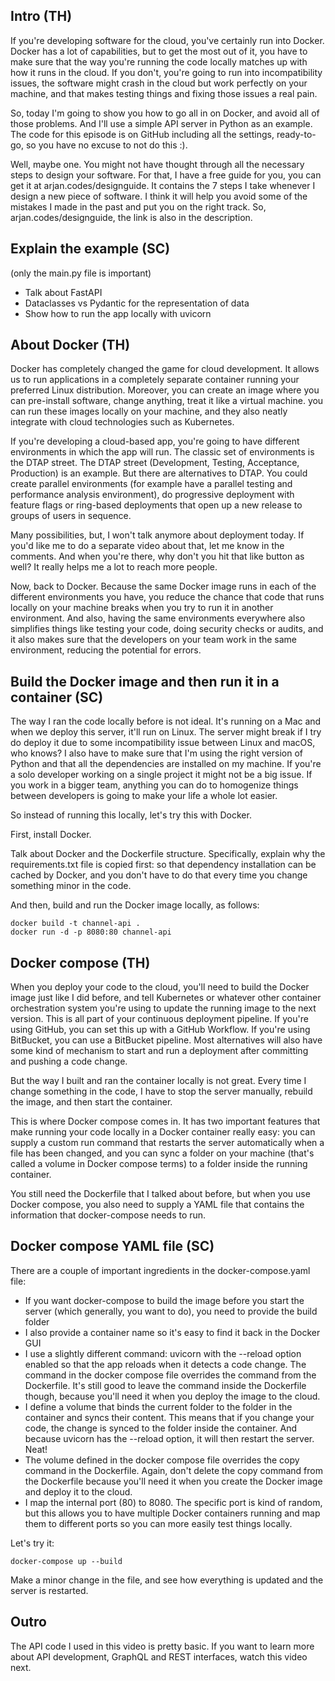 ## Intro (TH)

If you're developing software for the cloud, you've certainly run into Docker. Docker has a lot of capabilities, but to get the most out of it, you have to make sure that the way you're running the code locally matches up with how it runs in the cloud. If you don't, you're going to run into incompatibility issues, the software might crash in the cloud but work perfectly on your machine, and that makes testing things and fixing those issues a real pain.

So, today I'm going to show you how to go all in on Docker, and avoid all of those problems. And I'll use a simple API server in Python as an example. The code for this episode is on GitHub including all the settings, ready-to-go, so you have no excuse to not do this :).

Well, maybe one. You might not have thought through all the necessary steps to design your software. For that, I have a free guide for you, you can get it at arjan.codes/designguide. It contains the 7 steps I take whenever I design a new piece of software. I think it will help you avoid some of the mistakes I made in the past and put you on the right track. So, arjan.codes/designguide, the link is also in the description.

## Explain the example (SC)

(only the main.py file is important)

- Talk about FastAPI
- Dataclasses vs Pydantic for the representation of data
- Show how to run the app locally with uvicorn

## About Docker (TH)

Docker has completely changed the game for cloud development. It allows us to run applications in a completely separate container running your preferred Linux distribution. Moreover, you can create an image where you can pre-install software, change anything, treat it like a virtual machine. you can run these images locally on your machine, and they also neatly integrate with cloud technologies such as Kubernetes.

If you're developing a cloud-based app, you're going to have different environments in which the app will run. The classic set of environments is the DTAP street. The DTAP street (Development, Testing, Acceptance, Production) is an example. But there are alternatives to DTAP. You could create parallel environments (for example have a parallel testing and performance analysis environment), do progressive deployment with feature flags or ring-based deployments that open up a new release to groups of users in sequence.

Many possibilities, but, I won't talk anymore about deployment today. If you'd like me to do a separate video about that, let me know in the comments. And when you're there, why don't you hit that like button as well? It really helps me a lot to reach more people.

Now, back to Docker. Because the same Docker image runs in each of the different environments you have, you reduce the chance that code that runs locally on your machine breaks when you try to run it in another environment. And also, having the same environments everywhere also simplifies things like testing your code, doing security checks or audits, and it also makes sure that the developers on your team work in the same environment, reducing the potential for errors.

## Build the Docker image and then run it in a container (SC)

The way I ran the code locally before is not ideal. It's running on a Mac and when we deploy this server, it'll run on Linux. The server might break if I try do deploy it due to some incompatibility issue between Linux and macOS, who knows? I also have to make sure that I'm using the right version of Python and that all the dependencies are installed on my machine. If you're a solo developer working on a single project it might not be a big issue. If you work in a bigger team, anything you can do to homogenize things between developers is going to make your life a whole lot easier.

So instead of running this locally, let's try this with Docker.

First, install Docker.

Talk about Docker and the Dockerfile structure. Specifically, explain why the requirements.txt file is copied first: so that dependency installation can be cached by Docker, and you don't have to do that every time you change something minor in the code.

And then, build and run the Docker image locally, as follows:

```
docker build -t channel-api .
docker run -d -p 8080:80 channel-api
```

## Docker compose (TH)

When you deploy your code to the cloud, you'll need to build the Docker image just like I did before, and tell Kubernetes or whatever other container orchestration system you're using to update the running image to the next version. This is all part of your continuous deployment pipeline. If you're using GitHub, you can set this up with a GitHub Workflow. If you're using BitBucket, you can use a BitBucket pipeline. Most alternatives will also have some kind of mechanism to start and run a deployment after committing and pushing a code change.

But the way I built and ran the container locally is not great. Every time I change something in the code, I have to stop the server manually, rebuild the image, and then start the container.

This is where Docker compose comes in. It has two important features that make running your code locally in a Docker container really easy: you can supply a custom run command that restarts the server automatically when a file has been changed, and you can sync a folder on your machine (that's called a volume in Docker compose terms) to a folder inside the running container.

You still need the Dockerfile that I talked about before, but when you use Docker compose, you also need to supply a YAML file that contains the information that docker-compose needs to run.

## Docker compose YAML file (SC)

There are a couple of important ingredients in the docker-compose.yaml file:

- If you want docker-compose to build the image before you start the server (which generally, you want to do), you need to provide the build folder
- I also provide a container name so it's easy to find it back in the Docker GUI
- I use a slightly different command: uvicorn with the --reload option enabled so that the app reloads when it detects a code change. The command in the docker compose file overrides the command from the Dockerfile. It's still good to leave the command inside the Dockerfile though, because you'll need it when you deploy the image to the cloud.
- I define a volume that binds the current folder to the folder in the container and syncs their content. This means that if you change your code, the change is synced to the folder inside the container. And because uvicorn has the --reload option, it will then restart the server. Neat!
- The volume defined in the docker compose file overrides the copy command in the Dockerfile. Again, don't delete the copy command from the Dockerfile because you'll need it when you create the Docker image and deploy it to the cloud.
- I map the internal port (80) to 8080. The specific port is kind of random, but this allows you to have multiple Docker containers running and map them to different ports so you can more easily test things locally.

Let's try it:

```
docker-compose up --build
```

Make a minor change in the file, and see how everything is updated and the server is restarted.

## Outro

The API code I used in this video is pretty basic. If you want to learn more about API development, GraphQL and REST interfaces, watch this video next.
